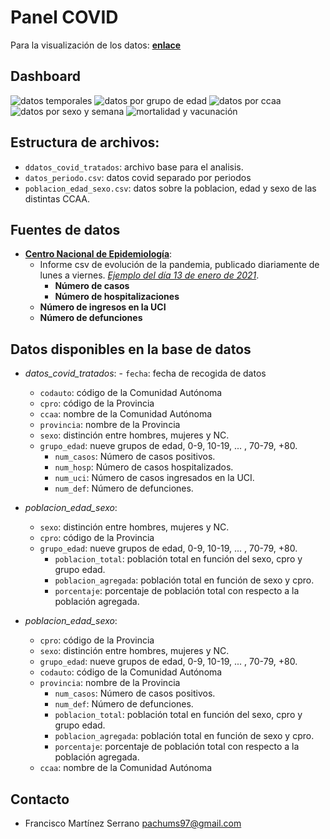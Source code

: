 # Panel COVID
Para la visualización de los datos: **[enlace](https://nbviewer.org/github/pachums/python_projects/blob/main/Covid_19/resumen_covid.ipynb)**


## Dashboard

![datos temporales](/imagenes/datos_temporal.png)
![datos por grupo de edad](/imagenes/datos_gedad.png)
![datos por ccaa](/imagenes/datos_ccaa.png)
![datos por sexo y semana](/imagenes/datos_sexo.png)
![mortalidad y vacunación](/imagenes/mortalidad_vacunacion.png)


## Estructura de archivos:
- `ddatos_covid_tratados`: archivo base para el analisis.
- `datos_periodo.csv`: datos covid separado por periodos
- `poblacion_edad_sexo.csv`: datos sobre la poblacion, edad y sexo de las distintas CCAA.


## Fuentes de datos
- **[Centro Nacional de Epidemiología](https://cnecovid.isciii.es/)**:
    - Informe csv de evolución de la pandemia, publicado diariamente de lunes a viernes. *[Ejemplo del día 13 de enero de 2021](https://cnecovid.isciii.es/covid19/resources/casos_hosp_uci_def_sexo_edad_provres.csv)*.
        - **Número de casos**
        - **Número de hospitalizaciones**
	- **Número de ingresos en la UCI**
	- **Número de defunciones**
    

## Datos disponibles en la base de datos
- *datos_covid_tratados*:
        - `fecha`: fecha de recogida de datos
	- `codauto`: código de la Comunidad Autónoma
	- `cpro`: código de la Provincia
	- `ccaa`: nombre de la Comunidad Autónoma
	- `provincia`: nombre de la Provincia
	- `sexo`: distinción entre hombres, mujeres y NC.
	- `grupo_edad`: nueve grupos de edad, 0-9, 10-19, ... , 70-79, +80.
        - `num_casos`: Número de casos positivos.
        - `num_hosp`: Número de casos hospitalizados.
        - `num_uci`: Número de casos ingresados en la UCI.
        - `num_def`: Número de defunciones.

- *poblacion_edad_sexo*:
	- `sexo`: distinción entre hombres, mujeres y NC.
	- `cpro`: código de la Provincia
	- `grupo_edad`: nueve grupos de edad, 0-9, 10-19, ... , 70-79, +80.
        - `poblacion_total`: población total en función del sexo, cpro y grupo edad.
        - `poblacion_agregada`: población total en función de sexo y cpro.
        - `porcentaje`: porcentaje de población total con respecto a la población agregada.

- *poblacion_edad_sexo*:
	- `cpro`: código de la Provincia
	- `sexo`: distinción entre hombres, mujeres y NC.
	- `grupo_edad`: nueve grupos de edad, 0-9, 10-19, ... , 70-79, +80.
	- `codauto`: código de la Comunidad Autónoma
	- `provincia`: nombre de la Provincia
        - `num_casos`: Número de casos positivos.
        - `num_def`: Número de defunciones.
        - `poblacion_total`: población total en función del sexo, cpro y grupo edad.
        - `poblacion_agregada`: población total en función de sexo y cpro.
        - `porcentaje`: porcentaje de población total con respecto a la población agregada.
	- `ccaa`: nombre de la Comunidad Autónoma

## Contacto 
- Francisco Martínez Serrano <pachums97@gmail.com>